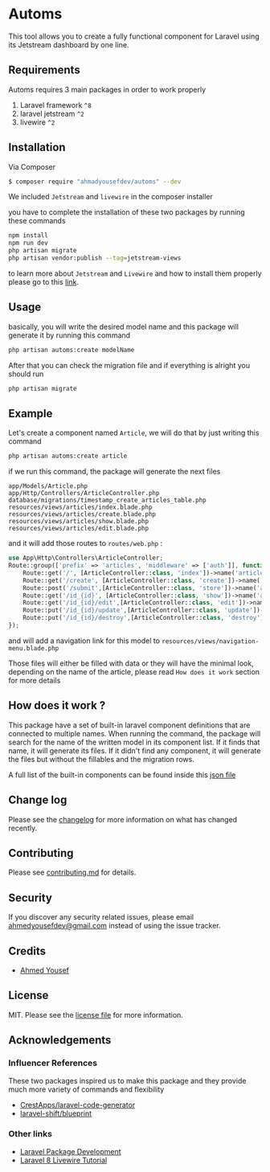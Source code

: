 # Automs

<!-- [![Latest Version on Packagist][ico-version]][link-packagist] -->
<!-- [![Total Downloads][ico-downloads]][link-downloads] -->
<!-- [![Build Status][ico-travis]][link-travis] -->

This tool allows you to create a fully functional component for Laravel using its Jetstream dashboard by one line.

## Requirements

Automs requires 3 main packages in order to work properly

1. Laravel framework `^8`
2. laravel jetstream `^2`
3. livewire `^2`

## Installation

Via Composer

``` bash
$ composer require "ahmadyousefdev/automs" --dev
```

We included `Jetstream` and `livewire` in the composer installer

you have to complete the installation of these two packages by running these commands
``` bash
npm install
npm run dev
php artisan migrate
php artisan vendor:publish --tag=jetstream-views
```
to learn more about `Jetstream` and `Livewire` and how to install them properly please go to this [link](https://jetstream.laravel.com/2.x/installation.html).


## Usage

basically, you will write the desired model name and this package will generate it by running this command
``` bash
php artisan automs:create modelName
```
After that you can check the migration file and if everything is alright you should run
``` bash
php artisan migrate
```

## Example

Let's create a component named `Article`, we will do that by just writing this command
``` bash
php artisan automs:create article
```
if we run this command, the package will generate the next files
```
app/Models/Article.php
app/Http/Controllers/ArticleController.php
database/migrations/timestamp_create_articles_table.php
resources/views/articles/index.blade.php
resources/views/articles/create.blade.php
resources/views/articles/show.blade.php
resources/views/articles/edit.blade.php
```
and it will add those routes to `routes/web.php` :
``` php
use App\Http\Controllers\ArticleController;
Route::group(['prefix' => 'articles', 'middleware' => ['auth']], function () {
    Route::get('/', [ArticleController::class, 'index'])->name('articles.index');
    Route::get('/create', [ArticleController::class, 'create'])->name('articles.create');
    Route::post('/submit',[ArticleController::class, 'store'])->name('articles.store');
    Route::get('/id_{id}', [ArticleController::class, 'show'])->name('articles.show');
    Route::get('/id_{id}/edit',[ArticleController::class, 'edit'])->name('articles.edit');
    Route::put('/id_{id}/update',[ArticleController::class, 'update'])->name('articles.update');
    Route::put('/id_{id}/destroy',[ArticleController::class, 'destroy'])->name('articles.destroy');
});
```
and will add a navigation link for this model to `resources/views/navigation-menu.blade.php`

Those files will either be filled with data or they will have the minimal look, depending on the name of the article, please read `How does it work` section for more details

## How does it work ?

This package have a set of built-in laravel component definitions that are connected to multiple names. When running the command, the package will search for the name of the written model in its component list. If it finds that name, it will generate its files. If it didn't find any component, it will generate the files but without the fillables and the migration rows.

A full list of the built-in components can be found inside this [json file](src/model_names.json)

## Change log

Please see the [changelog](changelog.md) for more information on what has changed recently.

## Contributing

Please see [contributing.md](contributing.md) for details.

## Security

If you discover any security related issues, please email ahmedyousefdev@gmail.com instead of using the issue tracker.

## Credits

- [Ahmed Yousef](https://twitter.com/AhmadYousefDev)

## License

MIT. Please see the [license file](license.md) for more information.

## Acknowledgements
### Influencer References
These two packages inspired us to make this package and they provide much more variety of commands and flexibility
- [CrestApps/laravel-code-generator](https://github.com/CrestApps/laravel-code-generator)
- [laravel-shift/blueprint](https://github.com/laravel-shift/blueprint)
### Other links
- [Laravel Package Development](https://youtu.be/ivrc1ZKFgHI)
- [Laravel 8 Livewire Tutorial](https://youtu.be/Ub6FMEWw7kA)

<!-- [ico-version]: https://img.shields.io/packagist/v/ahmadyousefdev/automs.svg?style=flat-square
[ico-downloads]: https://img.shields.io/packagist/dt/ahmadyousefdev/automs.svg?style=flat-square
[ico-travis]: https://img.shields.io/travis/ahmadyousefdev/automs/master.svg?style=flat-square
[ico-styleci]: https://styleci.io/repos/12345678/shield

[link-packagist]: https://packagist.org/packages/ahmadyousefdev/automs
[link-downloads]: https://packagist.org/packages/ahmadyousefdev/automs
[link-travis]: https://travis-ci.org/ahmadyousefdev/automs
[link-styleci]: https://styleci.io/repos/12345678
[link-author]: https://github.com/ahmadyousefdev
[link-contributors]: ../../contributors -->
